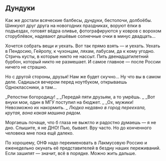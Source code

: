 ## Дундуки

Как же достали всяческие балбесы, дундуки, бестолочи, долбоёбы. Шинкуют друг друга на новогодних праздниках, воруют ёлки в подъездах, готовят вёдра оливье, фотографируются у ковров с ворохом сторублёвок, надевают дешёвые солнечные очки в минус двадцать…

Хочется собрать вещи и уехать. Вот так прямо взять — и уехать. Уехать в Пендосию, Гейропу, к чухонцам, ляхам, лабусам, да к кому угодно. Стричь кусты, в которые никто не нассыт. Пить двенадцатилетний бурбон, который никто не размешает. И самое главное — после России ничего не страшно.

Но с другой стороны, друзья! Нам же будет скучно… Ну что вы в самом деле. Садишься вечером перед ноутбуком, открываешь Одноклассники, а там… 

_Репостни богородицу! _
_Передай пяти друзьям, а то умрёшь. _
_Вот внуки мои, один в МГУ поступил на бюджет. _
_Ох, мужики! Невозможно их накормить. _
_Людка недавно в город переехала, крутая, вона какая машина рядом._

Моргаешь почаще, что б глаза не выжгло и радостно думаешь — я не дно. Слышите, я не ДНО! Пью, бывает. Вру часто. Но до конченного человека мне пока ещё далеко.

По хорошему, ОНФ надо переименовать в Лакмусовую Россию и еженедельно окунать её представителей в бездну наших переживаний. Если зашипят — значит, всё в порядке. Можно жить дальше.
